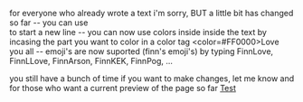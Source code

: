 for everyone who already wrote a text i'm sorry, BUT a little bit has changed so far
-- you can use <br> to start a new line
-- you can now use colors inside inside the text by incasing the part you want to color in a color tag <color=#FF0000>Love you all</color>
-- emoji's are now suported (finn's emoji's) by typing FinnLove, FinnLLove, FinnArson, FinnKEK, FinnPog, ...

you still have a bunch of time if you want to make changes, let me know
and for those who want a current preview of the page so far [Test](https://skaara-exe.github.io/FinndustrieEggHunt/)
